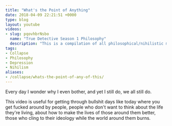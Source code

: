```yaml
---
title: "What's the Point of Anything"
date: 2018-04-09 22:21:51 +0000
type: blog
layout: youtube
videos:
- slug: pqovhbrNsbo
  name: "True Detective Season 1 Philosophy"
  description: "This is a compilation of all philosophical/nihilistic mono- and dialogues from the first season of the HBO series True Detective."
tags:
- Collapse
- Philosophy
- Depression
- Nihilism
aliases:
- /collapse/whats-the-point-of-any-of-this/
---
```


Every day I wonder why I even bother, and yet I still do, we all still do.

This video is useful for getting through bullshit days like today where you get fucked around by people, people who don't want to think about the life they're living, about how to make the lives of those around them better, those who cling to their ideology while the world around them burns.
